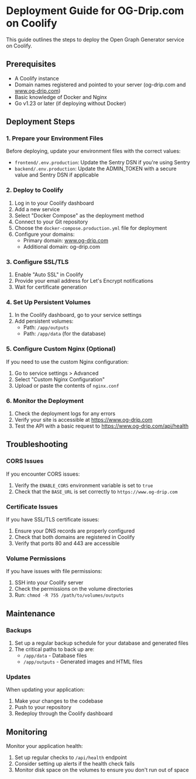 # Deployment Guide for OG-Drip.com on Coolify

This guide outlines the steps to deploy the Open Graph Generator service on Coolify.

## Prerequisites

- A Coolify instance
- Domain names registered and pointed to your server (og-drip.com and www.og-drip.com)
- Basic knowledge of Docker and Nginx
- Go v1.23 or later (if deploying without Docker)

## Deployment Steps

### 1. Prepare your Environment Files

Before deploying, update your environment files with the correct values:

- `frontend/.env.production`: Update the Sentry DSN if you're using Sentry
- `backend/.env.production`: Update the ADMIN_TOKEN with a secure value and Sentry DSN if applicable

### 2. Deploy to Coolify

1. Log in to your Coolify dashboard
2. Add a new service
3. Select "Docker Compose" as the deployment method
4. Connect to your Git repository
5. Choose the `docker-compose.production.yml` file for deployment
6. Configure your domains:
   - Primary domain: www.og-drip.com
   - Additional domain: og-drip.com

### 3. Configure SSL/TLS

1. Enable "Auto SSL" in Coolify
2. Provide your email address for Let's Encrypt notifications
3. Wait for certificate generation

### 4. Set Up Persistent Volumes

1. In the Coolify dashboard, go to your service settings
2. Add persistent volumes:
   - Path: `/app/outputs`
   - Path: `/app/data` (for the database)

### 5. Configure Custom Nginx (Optional)

If you need to use the custom Nginx configuration:

1. Go to service settings > Advanced
2. Select "Custom Nginx Configuration"
3. Upload or paste the contents of `nginx.conf`

### 6. Monitor the Deployment

1. Check the deployment logs for any errors
2. Verify your site is accessible at https://www.og-drip.com
3. Test the API with a basic request to https://www.og-drip.com/api/health

## Troubleshooting

### CORS Issues

If you encounter CORS issues:

1. Verify the `ENABLE_CORS` environment variable is set to `true`
2. Check that the `BASE_URL` is set correctly to `https://www.og-drip.com`

### Certificate Issues

If you have SSL/TLS certificate issues:

1. Ensure your DNS records are properly configured
2. Check that both domains are registered in Coolify
3. Verify that ports 80 and 443 are accessible

### Volume Permissions

If you have issues with file permissions:

1. SSH into your Coolify server
2. Check the permissions on the volume directories
3. Run: `chmod -R 755 /path/to/volumes/outputs`

## Maintenance

### Backups

1. Set up a regular backup schedule for your database and generated files
2. The critical paths to back up are:
   - `/app/data` - Database files
   - `/app/outputs` - Generated images and HTML files

### Updates

When updating your application:

1. Make your changes to the codebase
2. Push to your repository
3. Redeploy through the Coolify dashboard

## Monitoring

Monitor your application health:

1. Set up regular checks to `/api/health` endpoint
2. Consider setting up alerts if the health check fails
3. Monitor disk space on the volumes to ensure you don't run out of space
